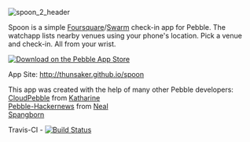 ![spoon_2_header](https://cloud.githubusercontent.com/assets/137686/9282386/ea9c8eea-4280-11e5-9394-ff6cc452c1a6.png)

Spoon is a simple [Foursquare](http://foursquare.com)/[Swarm](http://swarmapp.com) check-in app for Pebble. The watchapp lists nearby venues using your phone's location. Pick a venue and check-in. All from your wrist.

[![Download on the Pebble App Store](http://pblweb.com/badge/52b2088505c0467ea900004f/black/medium/)](https://apps.getpebble.com/applications/52b2088505c0467ea900004f)

App Site: http://thunsaker.github.io/spoon

This app was created with the help of many other Pebble developers:  
[CloudPebble](http://cloudpebble.net) from [Katharine](https://github.com/Katharine)  
[Pebble-Hackernews](https://github.com/Neal/pebble-hackernews) from [Neal](https://github.com/Neal)  
[Spangborn](http://github.com/spangborn)  

Travis-CI - [![Build Status](https://travis-ci.org/thunsaker/spoon.svg?branch=travis-ci)](https://travis-ci.org/thunsaker/spoon)
